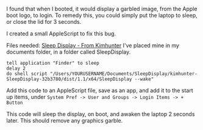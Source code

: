 I found that when I booted, it would display a garbled image, from the Apple boot logo, to login. 
To remedy this, you could simply put the laptop to sleep, or close the lid for 3 seconds.

I created a small AppleScript to fix this bug. 

Files needed: [Sleep Display - From Kimhunter](https://github.com/kimhunter/SleepDisplay)
I've placed mine in my documents folder, in a folder called SleepDisplay. 

```
tell application "Finder" to sleep
delay 2
do shell script "/Users/YOURUSERNAME/Documents/SleepDisplay/kimhunter-SleepDisplay-32b3780/dist/1.1/x64/SleepDisplay --wake"
```



Add this code to an AppleScript file, save as an app, and add it to the start up items, under ```System Pref -> User and Groups -> Login Items -> + Button```

This code will sleep the display, on boot, and awaken the laptop 2 seconds later. This should remove any graphics garble. 
